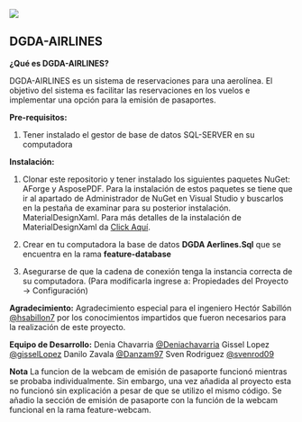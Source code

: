 ![](https://imagizer.imageshack.com/img924/5215/nud7Jw.jpg)
## DGDA-AIRLINES

**¿Qué es DGDA-AIRLINES?**

DGDA-AIRLINES es un sistema de reservaciones para una aerolínea. El objetivo del sistema es facilitar las reservaciones en los vuelos e implementar una opción para la emisión de pasaportes.

**Pre-requisitos:**
1. Tener instalado el gestor de base de datos SQL-SERVER en su computadora

**Instalación:**
1. Clonar este repositorio y tener instalado los siguientes paquetes NuGet:
AForge y AsposePDF. Para la instalación de estos paquetes se tiene que ir al apartado de Administrador de NuGet en Visual Studio y buscarlos en la pestaña de examinar para su posterior instalación.
MaterialDesignXaml. Para más detalles de la instalación de MaterialDesignXaml da [Click Aquí](https://github.com/MaterialDesignInXAML/MaterialDesignInXamlToolkit).

2. Crear en tu computadora la base de datos **DGDA Aerlines.Sql** que se encuentra en la rama **feature-database**

3. Asegurarse de que la cadena de conexión tenga la instancia correcta de su computadora. (Para modificarla ingrese a: Propiedades del Proyecto -> Configuración)

**Agradecimiento:**
Agradecimiento especial para el ingeniero Hectór Sabillón [@hsabillon7](https://github.com/hsabillon7) por los conocimientos impartidos que fueron necesarios para la realización de este proyecto.

**Equipo de Desarrollo:**
Denia Chavarria [@Deniachavarria](https://github.com/Deniachavarria) 
Gissel Lopez [@gisselLopez](https://github.com/gisselLopez)
Danilo Zavala [@Danzam97](https://github.com/Danzam97)
Sven Rodriguez [@svenrod09](https://github.com/svenrod09)

**Nota**
La funcion de la webcam de emisión de pasaporte funcionó mientras se probaba individualmente. Sin embargo, una vez añadida al proyecto esta no funcionó sin explicación a pesar de que se utilizo el mismo código. Se añadio la sección de emisión de pasaporte con la función de la webcam funcional en la rama feature-webcam.
